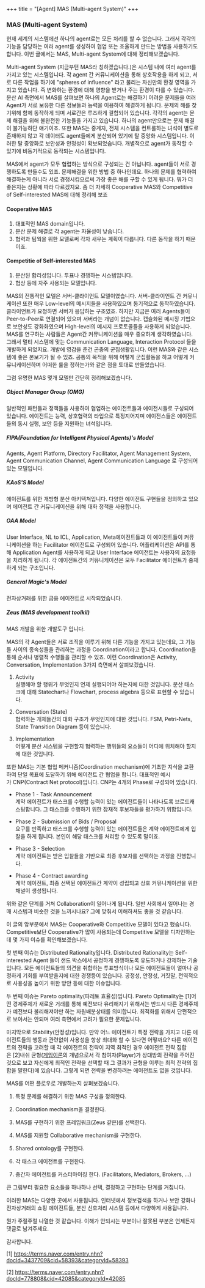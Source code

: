 +++
title = "[Agent] MAS (Multi-agent System)"
+++

### MAS (Multi-agent System)

현재 세계의 시스템에선 하나의 agent로는 모든 처리를 할 수 없습니다. 그래서 각각의 기능을 담당하는 여러 agent를 생성하여 협업 또는 조율하게 만드는 방법을 사용하기도 합니다. 이번 글에서는 MAS, Multi-agent System에 대해 정리해보겠습니다.

Multi-agent System (지금부턴 MAS라 칭하겠습니다.)은 시스템 내에 여러 agent를 가지고 있는 시스템입니다. 각 agent 간 커뮤니케이션을 통해 상호작용을 하게 되고, 서로 다른 작업을 하기에 "spheres of influence" 라고 불리는 자신만의 환경 영역을 가지고 있습니다. 즉 변화하는 환경에 대해 영향을 받거나 주는 환경이 다를 수 있습니다. 분산 AI 측면에서 MAS를 살펴보면 하나의 Agent로는 해결하기 어려운 문제들을 여러 Agent가 서로 보유한 다른 정보들과 능력을 이용하여 해결하게 됩니다. 문제의 해를 찾기위해 함께 동작하게 되며 서로간은 루즈하게 결합되어 있습니다. 각각의 agent는 문제 해결을 위해 불완전한 기능들을 가지고 있습니다. 하나의 agent만으로는 문제 해결이 불가능하단 얘기이죠. 또한 MAS는 중계자, 전체 시스템을 컨트롤하는 녀석이 별도로 존재하지 않고 각 데이터도 agent들에게 분산되어 있기에 탈 중앙화 시스템입니다. 이러한 탈 중앙화로 보안성과 안정성이 확보되었습니다. 개별적으로 agent가 동작할 수 있기에 비동기적으로 동작되는 시스템입니다.

MAS에서 agent가 모두 협렵하는 방식으로 구성되는 건 아닙니다. agent들이 서로 경쟁하도록 만들수도 있죠. 문제해결을 위한 방법 중 하나인데요. 하나의 문제를 협력하여 해결하는게 아니라 서로 경쟁시킴으로써 가장 좋은 해를 구할 수 있게 됩니다. 뭐가 더 좋은지는 상황에 따라 다르겠지요. 좀 더 자세히 Cooperative MAS와 Competitive of Self-interested MAS에 대해 정리해 보죠 

  
#### Cooperative MAS
   
1.  대표적인 MAS domain입니다.
2.  분산 문제 해결로 각 agent는 자율성이 낮습니다.
3.  협력과 팀웍을 위한 모델로써 각자 새우는 계획이 다릅니다. 다른 동작을 하기 때문이죠.

#### Competitie of Self-interested MAS
1.  분산된 합리성입니다. 투표나 경쟁하는 시스템입니다.
2.  협상 등에 자주 사용되는 모델입니다.

MAS의 전통적인 모델은 서버-클라이언트 모델이였습니다. 서버-클라이언트 간 커뮤니케이션 또한 매우 Low-level의 메시지들을 사용하였으며 동기적으로 동작하였습니다. 클라이언트가 요청하면 서버가 응답하는 구조였죠. 하지만 지금은 여러 Agents들이 Peer-to-Peer로 연결되어 있으며 서버라는 개념이 없습니다. 캡슐화된 메시징 기법으로 보안성도 강화화였으며 High-level의 메시지 프로토콜들을 사용하게 되었습니다. MAS를 연구하는 사람들은 Agent간 커뮤니케이션을 매우 중요하게 생각하였습니다. 그래서 멀티 시스템에 맞는 Communication Language, Interaction Protocol 들을 개발하게 되었지요. 개발에 영감을 준건 곤충의 군집생활입니다. 이런 MAS와 같은 시스템에 좋은 본보기가 될 수 있죠. 공통의 목적을 위해 어떻게 군집활동을 하고 어떻게 커뮤니케이션하며 어떠한 룰을 정하는가와 같은 점을 토대로 만들었습니다.

  

그럼 유명한 MAS 몇개 모델만 간단히 정리해보겠습니다. 

  

##### Object Manager Group (OMG)  
일반적인 패턴들과 정책들을 사용하여 협업하는 에이전트들과 에이전시들로 구성되어 있습니다. 에이전트는 능력, 상호협력의 타입으로 특정지어지며 에이전스들은 에이전트들의 동시 실행, 보안 등을 지원하는 녀석입니다. 
    
##### FIPA(Foundation for Intelligent Physical Agents)'s Model  
Agents, Agent Platform, Directory Facilitator, Agent Management System, Agent Communication Channel, Agent Communication Language 로 구성되어 있는 모델입니다.
    
##### KAoS'S Model  
에이전트를 위한 개방형 분산 아키텍쳐입니다. 다양한 에이전트 구현들을 정의하고 있으며 에이전트 간 커뮤니케이션을 위해 대화 정책을 사용합니다.
    
##### OAA Model  
User Interface, NL to ICL, Application, Meta에이전트들과 이 에이전트들이 커뮤니케이션을 하는 Facilitator 에이전트로 구성되어 있습니다. 어플리케이션은 API를 통해 Application Agent를 사용하게 되고 User Interface 에이전트는 사용자의 요청등을 처리하게 됩니다. 각 에이전트간의 커뮤니케이션은 모두 Facilitator 에이전트가 중재하게 되는 구조입니다.
    
##### General Magic's Model  
전자상거래를 위한 금융 에이전트로 시작되었습니다. 
    
##### Zeus (MAS development toolkil)  
MAS 개발을 위한 개발도구 입니다.
    
MAS의 각 Agent들은 서로 조직을 이루기 위해 다른 기능을 가지고 있는데요, 그 기능들 사이의 종속성들을 관리하는 과정을 Coordination이라고 합니다. Coordination을 통해 순서나 병렬적 수행들을 관리할 수 있죠. 이런 Coordination은 Activity, Conversation, Implementation 3가지 측면에서 살펴보겠습니다. 

1. Activity  
 실행해야 할 행위가 무엇인지 언제 실행되어야 하는지에 대한 것입니다. 분산 태스크에 대해 Statechart나 Flowchart, process algebra 등으로 표현할 수 있습니다.
    
2. Conversation (State)  
 협력하는 개체들간의 대화 구조가 무엇인지에 대한 것입니다. FSM, Petri-Nets, State Transition Diagram 등이 있습니다.
    
3. Implementation  
 어떻게 분산 시스템을 구현할지 협력하는 행위들의 요소들이 어디에 위치해야 할지에 대한 것입니다.
    

  

또한 MAS는 기본 협업 메커니즘(Coordination mechanism)에 기초한 지식을 교환하여 단일 목표에 도달하기 위해 에이전트 간 협업을 합니다. 대표적인 예시가 CNP(Contract Net protocol)입니다. CNP는 4개의 Phase로 구성되어 있습니다.

 - Phase 1 - Task Announcement  
    계약 에이전트가 태스크를 수행할 능력이 있는 에이전트들이 나타나도록 브로드캐스팅합니다. 그 태스크를 수행하기 위한 잠재적 후보자들을 평가하기 위함입니다.
    
 - Phase 2 - Submission of Bids / Proposal  
    요구를 만족하고 태스크를 수행할 능력이 있는 에이전트들은 계약 에이전트에게 입찰을 하게 됩니다. 본인이 해당 태스크를 처리할 수 있도록 말이죠.
    
 - Phase 3 - Selection  
    계약 에이전트는 받은 입찰들을 기반으로 최종 후보자를 선택하는 과정을 진행합니다.
    
 - Phase 4 - Contract awarding  
    계약 에이전트, 최종 선택된 에이전트간 계약이 성립되고 상호 커뮤니케이션을 위한 채널이 생성됩니다.
    

  

위와 같은 단계를 거쳐 Collaboration이 일어나게 됩니다. 일반 사회에서 일어나는 경매 시스템과 비슷한 것을 느끼시나요? 그에 맞춰서 이해하셔도 좋을 것 같습니다.
 
이 글의 앞부분에서 MAS는 Cooperative와 Competitive 모델이 있다고 했습니다. Competitive보단 Cooperative가 많이 사용되는데 Competitive 모델을 디자인하는데 몇 가지 이슈를 확인해보겠습니다. 

첫 번째 이슈는 Distributed Rationality입니다. Distributed Rationality는 Self-interested Agent 들이 샌드 박스에서 공정하게 경쟁하도록 유도하거나 강제하는 기술입니다. 모든 에이전트들의 의견을 취합하는 투표방식이나 모든 에이전트들이 얼마나 공정하게 기회를 부여받을지에 대한 경쟁등이 있습니다. 공정성, 안정성, 거짓말, 전역적으로 사용성을 높이기 위한 방안 등에 대한 이슈입니다. 

두 번째 이슈는 Pareto optimality(파레토 효율성)입니다. Pareto Optimality는 \[1\]어떤 경제주체가 새로운 거래를 통해 예전보다 유리해지기 위해서는 반드시 다른 경제주체가 예전보다 불리해져야만 하는 자원배분상태를 의미합니다. 최적화를 위해서 단편적으로 보아서는 안되며 여러 측면에서 고려가 필요한 문제입니다. 

마지막으로 Stability(안정성)입니다. 만약 어느 에이전트가 특정 전략을 가지고 다른 에이전트들의 행동과 관련없이 사용성을 항상 최대화 할 수 있다면 어떻까요? 다른 에이전트의 전략을 고려할 때 각 에이전트의 전략이 지역 최적인 경우 에이전트 전략 집합은 \[2\]내쉬 균형([게임이론](https://terms.naver.com/entry.nhn?docId=778576&ref=y)의 개념으로서 각 참여자(Player)가 상대방의 전략을 주어진 것으로 보고 자신에게 최적인 전략을 선택할 때 그 결과가 균형을 이루는 최적 전략의 집합을 말한다)에 있습니다. 그렇게 되면 전략을 변경하려는 에이전트도 없을 것입니다. 

  

MAS를 어떤 플로우로 개발하는지 살펴보겠습니다.

1. 특정 문제를 해결하기 위한 MAS 구성을 정의한다.
    
2. Coordination mechanism을 결정한다.
    
3. MAS를 구현하기 위한 프레임워크(Zeus 같은)를 선택한다.
    
4. MAS를 지원할 Collaborative mechanism을 구현한다.
    
5. Shared ontology를 구현한다.
    
6. 각 태스크 에이전트를 구현한다.
    
7. 중간자 에이전트를 커스터마이징 한다. (Facilitators, Mediators, Brokers, ...)
    

큰 그림부터 필요한 요소들을 하나하나 선택, 결정하고 구현하는 단계를 거칩니다.


이러한 MAS는 다양한 곳에서 사용됩니다. 인터넷에서 정보검색을 하거나 보안 강화나 전자상거래의 쇼핑 에이전트들, 분산 신호처리 시스템 등에서 다양하게 사용됩니다.
  

뭔가 주절주절 나열한 것 같습니다. 이해가 안되시는 부분이나 잘못된 부분은 언제든지 댓글로 남겨주세요. 

감사합니다.
  

  

\[1\] https://terms.naver.com/entry.nhn?docId=3437709&cid=58393&categoryId=58393

\[2\] https://terms.naver.com/entry.nhn?docId=778808&cid=42085&categoryId=42085